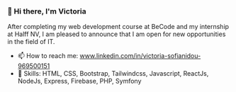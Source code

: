 ### 👋 Hi there, I'm Victoria  

After completing my web development course at BeCode and my internship at Halff NV, 
I am pleased to announce that I am open for new opportunities in the field of IT.

- 📫 How to reach me: www.linkedin.com/in/victoria-sofianidou-969500151
- 🦾 Skills: HTML, CSS, Bootstrap, Tailwindcss, Javascript, ReactJs, NodeJs, Express, Firebase, PHP, Symfony

